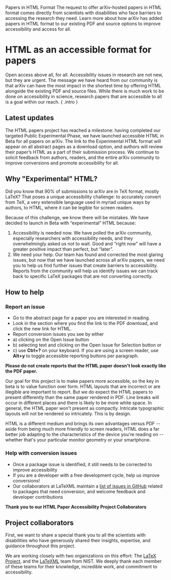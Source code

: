 Papers in HTML Format
The request to offer arXiv-hosted papers in HTML format comes directly from scientists with disabilities who face barriers to accessing the research they need. Learn more about how arXiv has added papers in HTML format to our existing PDF and source options to improve accessibility and access for all.

# HTML as an accessible format for papers

Open access above all, for all. Accessibility issues in research are not new, but they are urgent. The message we have heard from our community is that arXiv can have the most impact in the shortest time by offering HTML alongside the existing PDF and source files. While there is much work to be done on accessibility in science, research papers that are accessible to all is a goal within our reach. 
{ .intro }

## Latest updates
The HTML papers project has reached a milestone: having completed our targeted Public Experimental Phase, we have launched accessible HTML in Beta for all papers on arXiv. The link to the Experimental HTML format will appear on all abstract pages as a download option, and authors will review their paper’s HTML as a part of their submission process. We continue to solicit feedback from authors, readers, and the entire arXiv community to improve conversions and promote accessibility for all.

## Why "Experimental" HTML?
Did you know that 90% of submissions to arXiv are in TeX format, mostly LaTeX? That poses a unique accessibility challenge: to accurately convert from TeX, a very extensible language used in myriad unique ways by authors, to HTML, where it can be legible for screen readers.

Because of this challenge, we know there will be mistakes. We have decided to launch in Beta with “experimental” HTML because:

1. Accessibility is needed now. We have polled the arXiv community, especially researchers with accessibility needs, and they overwhelmingly asked us not to wait. Good and “right now” will have a greater positive impact than perfect, but “later”.
2. We need your help. Our team has found and corrected the most glaring issues, but now that we have launched across all arXiv papers, we need you to help us find further issues that create barriers to accessibility. Reports from the community will help us identify issues we can track back to specific LaTeX packages that are not converting correctly. 

## How to help

### Report an issue
- Go to the abstract page for a paper you are interested in reading.
- Look in the section where you find the link to the PDF download, and click the new link for HTML.
- Report conversion issues you see by either 
- a) clicking on the Open Issue button 
- b) selecting text and clicking on the Open Issue for Selection button or
- c) use **Ctrl+?** on your keyboard. If you are using a screen reader, use **Alt+y** to toggle accessible reporting buttons per paragraph.

**Please do not create reports that the HTML paper doesn't look exactly like the PDF paper.**

Our goal for this project is to make papers more accessible, so the key in beta is to value function over form. HTML layouts that are incorrect or are illegible are important to report. But we do expect the HTML papers to present differently than the same paper rendered in PDF. Line breaks will occur in different places and there is likely to be more white space. In general, the HTML paper won't present as compactly. Intricate typographic layouts will not be rendered so intricately. This is by design. 

HTML is a different medium and brings its own advantages versus PDF -- aside from being much more friendly to screen readers, HTML does a far better job adapting to the characteristics of the device you're reading on -- whether that's your particular monitor geometry or your smartphone.

### Help with conversion issues
- Once a package issue is identified, it still needs to be corrected to improve accessibility
- If you are a developer with a free development cycle, help us improve conversions!
- Our collaborators at LaTeXML maintain a [list of issues in GitHub](https://github.com/brucemiller/LaTeXML/issues) related to packages that need conversion, and welcome feedback and developer contributions

**Thank you to our HTML Paper Accessibility Project Collaborators**

## Project collaborators
First, we want to share a special thank you to all the scientists with disabilities who have generously shared their insights, expertise, and guidance throughout this project.

We are working closely with two organizations on this effort: The [LaTeX Project](https://www.latex-project.org/), and the [LaTeXML](https://math.nist.gov/~BMiller/LaTeXML/) team from NIST. We deeply thank each member of these teams for their knowledge, incredible work, and commitment to accessibility.